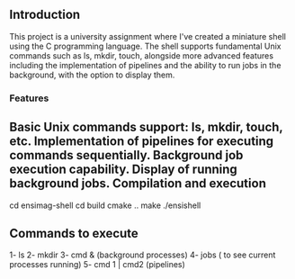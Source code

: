 Introduction
----------
This project is a university assignment where I've created a miniature shell using the C programming language. The shell supports fundamental Unix commands such as ls, mkdir, touch, alongside more advanced features including the implementation of pipelines and the ability to run jobs in the background, with the option to display them.
### Features
Basic Unix commands support: ls, mkdir, touch, etc.
Implementation of pipelines for executing commands sequentially.
Background job execution capability.
Display of running background jobs.
Compilation and execution
----------
cd ensimag-shell
cd build
cmake ..
make
./ensishell

Commands to execute
----------
1- ls
2- mkdir
3- cmd & (background processes)
4- jobs ( to see current processes running)
5- cmd 1 | cmd2 (pipelines)
